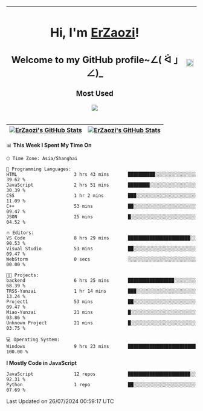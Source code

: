 |<h1>Hi, I'm <a href="https://github.com/erzaozi">ErZaozi</a>! </h1><h2>Welcome to my GitHub profile~∠( ᐛ 」∠)_</h2><p><h3>Most Used</h3><img src="https://skillicons.dev/icons?i=github,vscode,visualstudio,ubuntu,postman,pycharm,webstorm,git,docker"></p>|<img decoding="async" align=center src="https://cdn.jsdelivr.net/gh/erzaozi/erzaozi/image.gif" width="100%">|
| ----- | ----- |

| <a href="https://github.com/erzaozi"><img align="center" src="https://github-readme-stats.vercel.app/api/top-langs/?username=erzaozi&title_color=44cef6&text_color=4b5cc4&icon_color=2bbc8a&bg_color=white&langs_count=4&hide_border=true" alt="ErZaozi's GitHub Stats" /></a> | <a href="https://github.com/erzaozi"><img align="center" src="https://github-readme-stats.vercel.app/api?username=erzaozi&show_icons=true&line_height=27&count_private=true&title_color=44cef6&text_color=4b5cc4&icon_color=2bbc8a&bg_color=white&hide_border=true" alt="ErZaozi's GitHub Stats" /></a> |
| ----- | ----- |
<!--START_SECTION:waka-->
📊 **This Week I Spent My Time On** 

```text
🕑︎ Time Zone: Asia/Shanghai

💬 Programming Languages: 
HTML                     3 hrs 43 mins       ██████████░░░░░░░░░░░░░░░   39.62 % 
JavaScript               2 hrs 51 mins       ████████░░░░░░░░░░░░░░░░░   30.39 % 
CSS                      1 hr 2 mins         ███░░░░░░░░░░░░░░░░░░░░░░   11.09 % 
C++                      53 mins             ██░░░░░░░░░░░░░░░░░░░░░░░   09.47 % 
JSON                     25 mins             █░░░░░░░░░░░░░░░░░░░░░░░░   04.52 % 

🔥 Editors: 
VS Code                  8 hrs 29 mins       ███████████████████████░░   90.53 % 
Visual Studio            53 mins             ██░░░░░░░░░░░░░░░░░░░░░░░   09.47 % 
WebStorm                 0 secs              ░░░░░░░░░░░░░░░░░░░░░░░░░   00.00 % 

🐱‍💻 Projects: 
backend                  6 hrs 25 mins       █████████████████░░░░░░░░   68.39 % 
TRSS-Yunzai              1 hr 14 mins        ███░░░░░░░░░░░░░░░░░░░░░░   13.24 % 
Project1                 53 mins             ██░░░░░░░░░░░░░░░░░░░░░░░   09.47 % 
Miao-Yunzai              21 mins             █░░░░░░░░░░░░░░░░░░░░░░░░   03.86 % 
Unknown Project          21 mins             █░░░░░░░░░░░░░░░░░░░░░░░░   03.75 % 

💻 Operating System: 
Windows                  9 hrs 23 mins       █████████████████████████   100.00 % 
```

**I Mostly Code in JavaScript** 

```text
JavaScript               12 repos            ███████████████████████░░   92.31 % 
Python                   1 repo              ██░░░░░░░░░░░░░░░░░░░░░░░   07.69 % 
```




 Last Updated on 26/07/2024 00:59:17 UTC
<!--END_SECTION:waka-->
